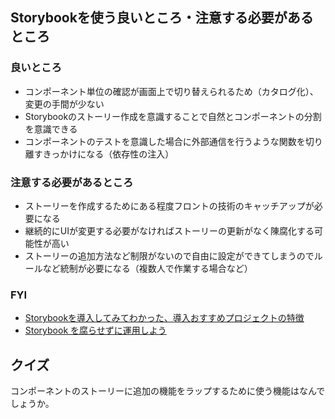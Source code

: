 ## Storybookを使う良いところ・注意する必要があるところ

### 良いところ
- コンポーネント単位の確認が画面上で切り替えられるため（カタログ化）、変更の手間が少ない
- Storybookのストーリー作成を意識することで自然とコンポーネントの分割を意識できる
- コンポーネントのテストを意識した場合に外部通信を行うような関数を切り離すきっかけになる（依存性の注入）

### 注意する必要があるところ
- ストーリーを作成するためにある程度フロントの技術のキャッチアップが必要になる
- 継続的にUIが変更する必要がなければストーリーの更新がなく陳腐化する可能性が高い
- ストーリーの追加方法など制限がないので自由に設定ができてしまうのでルールなど統制が必要になる（複数人で作業する場合など）


### FYI
- [Storybookを導入してみてわかった、導入おすすめプロジェクトの特徴](https://fintan.jp/page/378/)
- [Storybook を腐らせずに運用しよう](https://qiita.com/keik/items/e275394d454b8b136826)


## クイズ

コンポーネントのストーリーに追加の機能をラップするために使う機能はなんでしょうか。